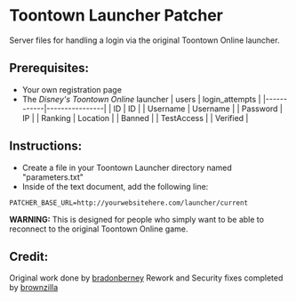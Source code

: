 # Toontown Launcher Patcher
Server files for handling a login via the original Toontown Online launcher.


## Prerequisites:
* Your own registration page
* The *Disney's Toontown Online* launcher
| users      | login_attempts |
|------------|----------------|
| ID         | ID             |
| Username   | Username       |
| Password   | IP             |
| Ranking    | Location       |
| Banned     |
| TestAccess |
| Verified   |

## Instructions:
* Create a file in your Toontown Launcher directory named "parameters.txt"
* Inside of the text document, add the following line:

```
PATCHER_BASE_URL=http://yourwebsitehere.com/launcher/current
```

**WARNING:** This is designed for people who simply want to be able to reconnect to the original Toontown Online game.

## Credit:
Original work done by [bradonberney](https://github.com/brandonberney)
Rework and Security fixes completed by [brownzilla](http://github.com/brownzilla)
